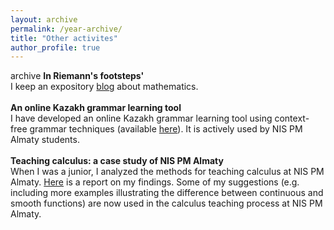 ```yaml
---
layout: archive
permalink: /year-archive/
title: "Other activites"
author_profile: true
---
```

archive
<b>In Riemann's footsteps'</b><br>
I keep an expository [blog](riemannfootsteps.blogspot.com) about mathematics. 
<br><br>
<b>An online Kazakh grammar learning tool</b><br>
I have developed an online Kazakh grammar learning tool using context-free grammar techniques (available [here](kazhymurat.ml/kazakh)). 
It is actively used by NIS PM Almaty students.
  <br><br>
<b>Teaching calculus: a case study of NIS PM Almaty</b>
<br>
When I was a junior, I analyzed the methods for teaching calculus at NIS PM Almaty. [Here](kazhymurat.ml/files/Math_teaching.pdf) is a report on my findings. 
Some of my suggestions (e.g. including more examples illustrating the difference between continuous and smooth functions) are now used in the calculus teaching process at NIS PM Almaty.    

